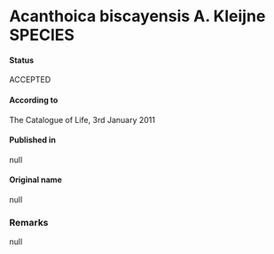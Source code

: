Acanthoica biscayensis A. Kleijne SPECIES
=======

#### Status
ACCEPTED

#### According to
The Catalogue of Life, 3rd January 2011

#### Published in
null

#### Original name
null

### Remarks
null